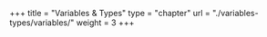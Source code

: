+++
title = "Variables & Types"
type = "chapter"
url = "./variables-types/variables/"
weight = 3
+++

